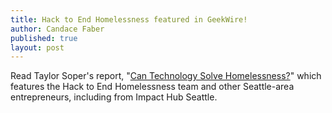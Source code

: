 ```yaml
---
title: Hack to End Homelessness featured in GeekWire!
author: Candace Faber
published: true
layout: post
---
```


Read Taylor Soper's report, "[Can Technology Solve Homelessness?](http://www.geekwire.com/2014/hack-homelessness/)" which features the Hack to End Homelessness team and other Seattle-area entrepreneurs, including from Impact Hub Seattle.